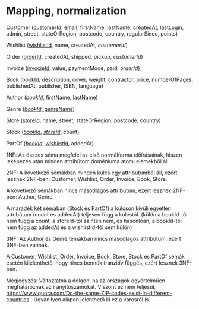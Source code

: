 # Mapping, normalization

Customer (<u>customerId</u>, email, firstName, lastName, createdAt, lastLogin, admin, street, stateOrRegion, postcode, country, regularSince, points)

Wishlist (<u>wishlistId</u>, name, createdAt, _customerId_)

Order (<u>orderId</u>, createdAt, shipped, pickup, _customerId_)

Invoice (<u>invocieId</u>, value, paymentMode, paid, _orderId_)

Book (<u>bookId</u>, description, cover, weight, contractor, price, numberOfPages, publishedAt, publisher, ISBN, language)

Author (<u>_bookId_, firstName, lastName</u>)

Genre (<u>_bookId_, genreName</u>)

Store (<u>storeId</u>, name, street, stateOrRegion, postcode, country)

Stock (<u>_bookId_</u>, <u>_storeId_</u>, count)

PartOf (<u>_bookId_</u>, <u>_wishlistId_</u>, addedAt)

1NF: Az összes séma megfelel az első normálforma előírásainak, hiszen leképezés után minden
attribútom doméniuma atomi elemekből áll.

2NF: A következő sémákban minden kulcs egy attribútumból áll, ezért lesznek 2NF-ben: Customer, Wishlist, Order, Invoice, Book, Store.

A következő sémákban nincs másodlagos attribútum, ezért lesznek 2NF-ben: Author, Genre.

A maradék két sémában (Stock és PartOf) a kulcson kívüli egyetlen attribútum (count és addedAt) teljesen függ a kulcstól.
(külön a bookId-től nem függ a count, a storeId-tól szintén nem, és hasonlóan, a bookId-tól nem függ az addedAt és a wishlistId-tól sem külön)

3NF: Az Author és Genre témákban nincs másodlagos attribútum, ezért 3NF-ben vannak.

A Customer, Wishlist, Order, Invoice, Book, Store, Stock és PartOf sémák esetén kijelenthető, hogy nincs
bennük tranzitív függés, ezért lesznek 3NF-ben.

Megjegyzés: Változtatna a dolgon, ha az országok egyértelműen meghatároznák az irányítószámokat. Viszont ez nem teljesül, https://www.quora.com/Do-the-same-ZIP-codes-exist-in-different-countries . Ugyanilyen alapon jelenthető ki ez a városról is.
